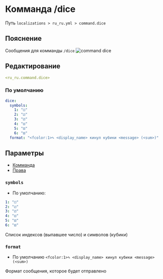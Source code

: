 # Комманда /dice
Путь `localizations > ru_ru.yml > command.dice`

## Пояснение
Сообщения для комманды `/dice`
![command dice](/commanddice.png)

## Редактирование
```yaml
<ru_ru.command.dice>
```

### По умолчанию
```yaml
dice:
  symbols:
    1: "⚀"
    2: "⚁"
    3: "⚂"
    4: "⚃"
    5: "⚄"
    6: "⚅"
  format: "<fcolor:1>✎ <display_name> кинул кубики <message> (<sum>)"
```

## Параметры

- [Комманда](/ru/command/dice/)
- [Права](/ru/permission/command/dice/)

### `symbols`
- По умолчанию:
```yaml
1: "⚀"
2: "⚁"
3: "⚂"
4: "⚃"
5: "⚄"
6: "⚅"
```

Список индексов (выпавшее число) и символов (кубики)

### `format`
- По умолчанию `<fcolor:1>✎ <display_name> кинул кубики <message> (<sum>)`

Формат сообщения, которое будет отправлено

